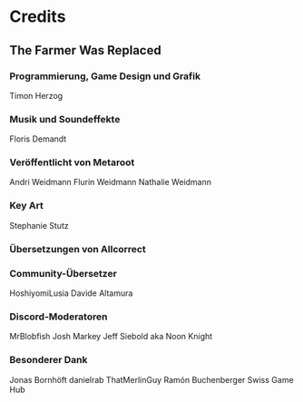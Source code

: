 # Credits

## The Farmer Was Replaced

### Programmierung, Game Design und Grafik
Timon Herzog

### Musik und Soundeffekte
Floris Demandt

### Veröffentlicht von Metaroot
Andri Weidmann
Flurin Weidmann
Nathalie Weidmann

### Key Art
Stephanie Stutz

### Übersetzungen von Allcorrect

### Community-Übersetzer
HoshiyomiLusia
Davide Altamura

### Discord-Moderatoren
MrBlobfish
Josh Markey
Jeff Siebold aka Noon Knight

### Besonderer Dank
Jonas Bornhöft
danielrab
ThatMerlinGuy
Ramón Buchenberger
Swiss Game Hub